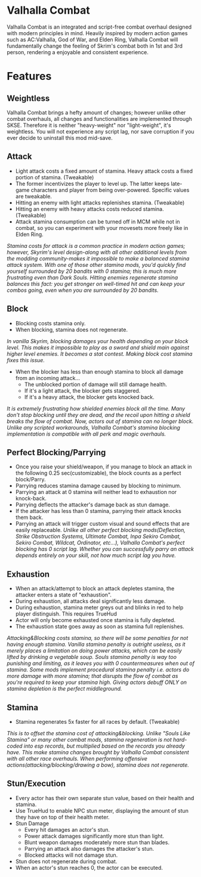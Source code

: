 # Valhalla Combat
  Valhalla Combat is an integrated and script-free combat overhaul designed with modern principles in mind. Heavily inspired by modern action games such as AC:Valhalla, God of War, and Elden Ring, Valhalla Combat will fundamentally change the feeling of Skrim's combat both in 1st and 3rd person, rendering a enjoyable and consistent experience.
# **Features**

## **Weightless**
Valhalla Combat brings a hefty amount of changes; however unlike other combat overhauls, all changes and functionalities are implemented through SKSE. Therefore it is neither "heavy-weight" nor "light-weight", it's weightless. You will not experience any script lag, nor save corruption if you ever decide to uninstall this mod mid-save. 

## **Attack**
- Light attack costs a fixed amount of stamina. Heavy attack costs a fixed portion of stamina. (Tweakable)
- The former incentivizes the player to level up. The latter keeps late-game characters and player from being over-powered. Specific values are tweakable.
- Hitting an enemy with light attacks replenishes stamina. (Tweakable)
- Hitting an enemy with heavy attacks costs reduced stamina. (Tweakable)
- Attack stamina consumption can be turned off in MCM while not in combat, so you can experiment with your movesets more freely like in Elden Ring.

_Stamina costs for attack is a common practice in modern action games; however, Skyrim's level design-along with all other additional levels from the modding community-makes it impossible to make a balanced stamina attack system. With one of those other stamina mods, you'd quickly find yourself surrounded by 20 bandits with 0 stamina; this is much more frustrating even than Dark Souls. Hitting enemies regenerate stamina balances this fact: you get stronger on well-timed hit and can keep your combos going, even when you are surrounded by 20 bandits._

## **Block**
- Blocking costs stamina only.
- When blocking, stamina does not regenerate.<br/>

_In vanilla Skyrim, blocking damages your health depending on your block level. This makes it impossible to play as a sword and shield main against higher level enemies. It becomes a stat contest. Making block cost stamina fixes this issue._
- When the blocker has less than enough stamina to block all damage from an incoming attack...
  - The unblocked portion of damage will still damage health.
  - If it's a light attack, the blocker gets staggered.
  - If it's a heavy attack, the blocker gets knocked back.<br/>

_It is extremely frustrating how shielded enemies block all the time. Many don't stop blocking until they are dead, and the recoil upon hitting a shield breaks the flow of combat. Now, actors out of stamina can no longer block.
Unlike any scripted workarounds, Valhalla Combat's stamina blocking implementation is compatible with all perk and magic overhauls._

## **Perfect Blocking/Parrying**
- Once you raise your shield/weapon, if you manage to block an attack in the following 0.25 sec(customizable), the block counts as a perfect block/Parry.
- Parrying reduces stamina damage caused by blocking to minimum.
- Parrying an attack at 0 stamina will neither lead to exhaustion nor knock-back.
- Parrying deflects the attacker's damage back as stun damage. 
- If the attacker has less than 0 stamina, parrying their attack knocks them back.
- Parrying an attack will trigger custom visual and sound effects that are easily replaceable. 
_Unlike all other perfect blocking mods(Deflection, Strike Obstruction Systems, Ultimate Combat, Inpa Sekiro Combat, Sekiro Combat, Wildcat, Ordinator, etc...), Valhalla Combat's perfect blocking has 0 script lag. Whether you can successfully parry an attack depends entirely on your skill, not how much script lag you have._

## **Exhaustion**
- When an attack/attempt to block an attack depletes stamina, the attacker enters a state of "exhaustion".
- During exhaustion, all attacks deal significantly less damage.
- During exhaustion, stamina meter greys out and blinks in red to help player distinguish. This requires TrueHud
- Actor will only become exhausted once stamina is fully depleted. 
- The exhaustion state goes away as soon as stamina full replenishes.

_Attacking&Blocking costs stamina, so there will be some penalties for not having enough stamina. Vanilla stamina penalty is outright useless, as it merely places a limitation on doing power attacks, which can be easily lifted by drinking a vegetable soup. Souls stamina penalty is way too punishing and limiting, as it leaves you with 0 countermeasures when out of stamina. Some mods implement procedural stamina penalty i.e. actors do more damage with more stamina; that disrupts the flow of combat as you're required to keep your stamina high. Giving actors debuff ONLY on stamina depletion is the perfect middleground._

## **Stamina**
- Stamina regenerates 5x faster for all races by default. (Tweakable)

_This is to offset the stamina cost of attacking&blocking. Unlike "Souls Like Stamina" or many other combat mods, stamina regeneration is not hard-coded into esp records, but multiplied based on the records you already have. This make stamina changes brought by Valhalla Combat consistent with all other race overhauls. 
When performing offensive actions(attacking/blocking/drawing a bow), stamina does not regenerate._

## **Stun/Execution**
- Every actor has their own separate stun value, based on their health and stamina.
- Use TrueHud to enable NPC stun meter, displaying the amount of stun they have on top of their health meter.
- Stun Damage
  - Every hit damages an actor's stun. 
  - Power attack damages significantly more stun than light. 
  - Blunt weapon damages moderately more stun than blades.
  - Parrying an attack also damages the attacker's stun.
  - Blocked attacks will not damage stun. 
- Stun does not regenerate during combat.
- When an actor's stun reaches 0, the actor can be executed.
